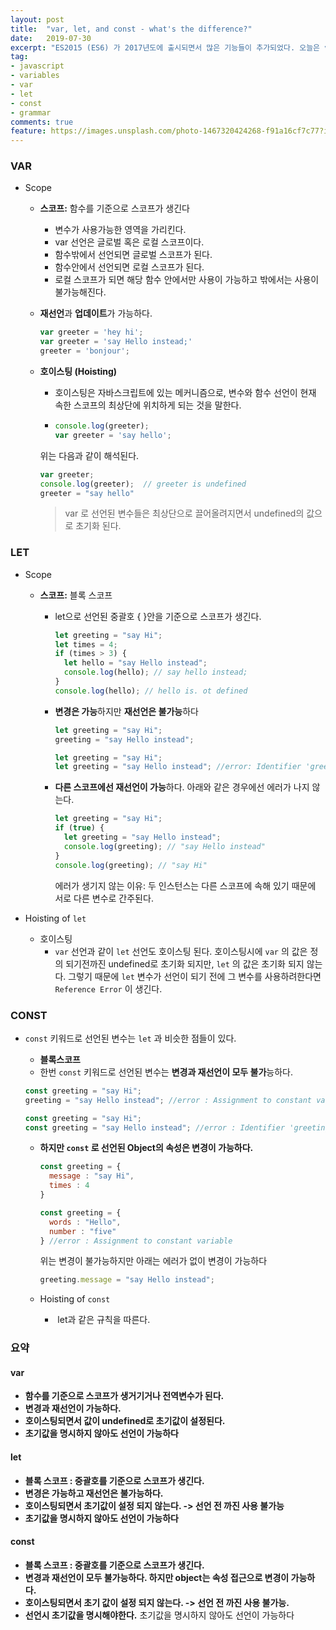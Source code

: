 ```yaml
---
layout: post
title:  "var, let, and const - what's the difference?"
date:   2019-07-30
excerpt: "ES2015 (ES6) 가 2017년도에 출시되면서 많은 기능들이 추가되었다. 오늘은 var과 let 그리고 const의 각각의 특징과 사용용도에 대해 알아보았다."
tag:
- javascript
- variables
- var
- let
- const
- grammar
comments: true
feature: https://images.unsplash.com/photo-1467320424268-f91a16cf7c77?ixlib=rb-1.2.1&ixid=eyJhcHBfaWQiOjEyMDd9&auto=format&fit=crop&w=1500&q=80
---
```


### VAR

- Scope

  - **스코프:** 함수를 기준으로 스코프가 생긴다

    - 변수가 사용가능한 영역을 가리킨다.
    - var 선언은 글로벌 혹은 로컬 스코프이다.
    - 함수밖에서 선언되면 글로벌 스코프가 된다.
    - 함수안에서 선언되면 로컬 스코프가 된다.
    - 로컬 스코프가 되면 해당 함수 안에서만 사용이 가능하고 밖에서는 사용이 불가능해진다.

  - **재선언**과 **업데이트**가 가능하다.

    ```js
    var greeter = 'hey hi';
    var greeter = 'say Hello instead;'
    greeter = 'bonjour';
    ```

  - **호이스팅 (Hoisting)**

    - 호이스팅은 자바스크립트에 있는 메커니즘으로, 변수와 함수 선언이 현재 속한 스코프의 최상단에 위치하게 되는 것을 말한다. 

    - ```js
      console.log(greeter);
      var greeter = 'say hello';
      ```

    위는 다음과 같이 해석된다.

    ```js
    var greeter;
    console.log(greeter);  // greeter is undefined
    greeter = "say hello"
    ```

    > var 로 선언된 변수들은 최상단으로 끌어올려지면서 undefined의 값으로 초기화 된다.


### LET

- Scope

  - **스코프:** 블록 스코프

    - let으로 선언된 중괄호 { }안을 기준으로 스코프가 생긴다.

      ```js
      let greeting = "say Hi";
      let times = 4;
      if (times > 3) {
        let hello = "say Hello instead";
        console.log(hello); // say hello instead;
      }
      console.log(hello); // hello is. ot defined
      ```

    - **변경은 가능**하지만 **재선언은 불가능**하다

      ```js
      let greeting = "say Hi";
      greeting = "say Hello instead";
      ```

      ```js
      let greeting = "say Hi";
      let greeting = "say Hello instead"; //error: Identifier 'greeting' has already been declared
      ```

    - **다른 스코프에선 재선언이 가능**하다. 아래와 같은 경우에선 에러가 나지 않는다.

      ```js
      let greeting = "say Hi";
      if (true) {
        let greeting = "say Hello instead";
        console.log(greeting); // "say Hello instead"
      }
      console.log(greeting); // "say Hi"
      ```

      에러가 생기지 않는 이유: 두 인스턴스는 다른 스코프에 속해 있기 때문에 서로 다른 변수로 간주된다.

- Hoisting of `let` 

  - 호이스팅
    - `var` 선언과 같이 `let` 선언도 호이스팅 된다. 호이스팅시에 `var` 의 값은 정의 되기전까진 undefined로 초기화 되지만, `let` 의 값은 초기화 되지 않는다. 그렇기 때문에 `let` 변수가 선언이 되기 전에 그 변수를 사용하려한다면 `Reference Error` 이 생긴다.

### CONST

- `const` 키워드로 선언된 변수는 `let` 과 비슷한 점들이 있다.

  - **블록스코프**
  - 한번 `const` 키워드로 선언된 변수는 **변경과 재선언이 모두 불가**능하다.

  ```js
  const greeting = "say Hi";
  greeting = "say Hello instead"; //error : Assignment to constant variable
  ```

  ```js
  const greeting = "say Hi";
  const greeting = "say Hello instead"; //error : Identifier 'greeting' has already been declared
  ```

  - **하지만 `const` 로 선언된 Object의 속성은 변경이 가능하다.** 

    ```js
    const greeting = {
      message : "say Hi",
      times : 4
    }
    
    const greeting = {
      words : "Hello",
      number : "five"
    } //error : Assignment to constant variable
    ```

    위는 변경이 불가능하지만 아래는 에러가 없이 변경이 가능하다

    ```js
    greeting.message = "say Hello instead";
    ```

  - Hoisting of `const` 
    - ​	let과 같은 규칙을 따른다.

### **요약**

#### **var**

- **함수를 기준으로 스코프가 생거기거나 전역변수가 된다.**
- **변경과 재선언이 가능하다.**
- **호이스팅되면서 값이 undefined로 초기값이 설정된다.**
- **초기값을 명시하지 않아도 선언이 가능하다**

#### **let**

- **블록 스코프 : 중괄호를 기준으로 스코프가 생긴다.**
- **변경은 가능하고 재선언은 불가능하다.**
- **호이스팅되면서 초기값이 설정 되지 않는다. -> 선언 전 까진 사용 불가능**
- **초기값을 명시하지 않아도 선언이 가능하다**

#### **const**

- **블록 스코프 : 중괄호를 기준으로 스코프가 생긴다.**
- **변경과 재선언이 모두 불가능하다. 하지만 object는 속성 접근으로 변경이 가능하다.**
- **호이스팅되면서 초기 값이 설정 되지 않는다. -> 선언 전 까진 사용 불가능.**
- **선언시 초기값을 명시해야한다.** 초기값을 명시하지 않아도 선언이 가능하다

